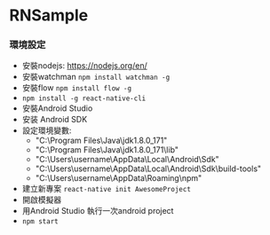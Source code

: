 # RNSample

### 環境設定
 - 安裝nodejs: https://nodejs.org/en/
 - 安裝watchman
    ```npm install watchman -g```
 - 安裝flow
    ```npm install flow -g```
 - ```npm install -g react-native-cli```
 - 安裝Android Studio
 - 安装 Android SDK
 - 設定環境變數:
    - "C:\Program Files\Java\jdk1.8.0_171"
    - "C:\Program Files\Java\jdk1.8.0_171\lib"  
    - "C:\Users\username\AppData\Local\Android\Sdk"
    - "C:\Users\username\AppData\Local\Android\Sdk\build-tools"
    - "C:\Users\username\AppData\Roaming\npm"
 - 建立新專案
    ```react-native init AwesomeProject```
 - 開啟模擬器
 - 用Android Studio 執行一次android project
 - ```npm start```

 
